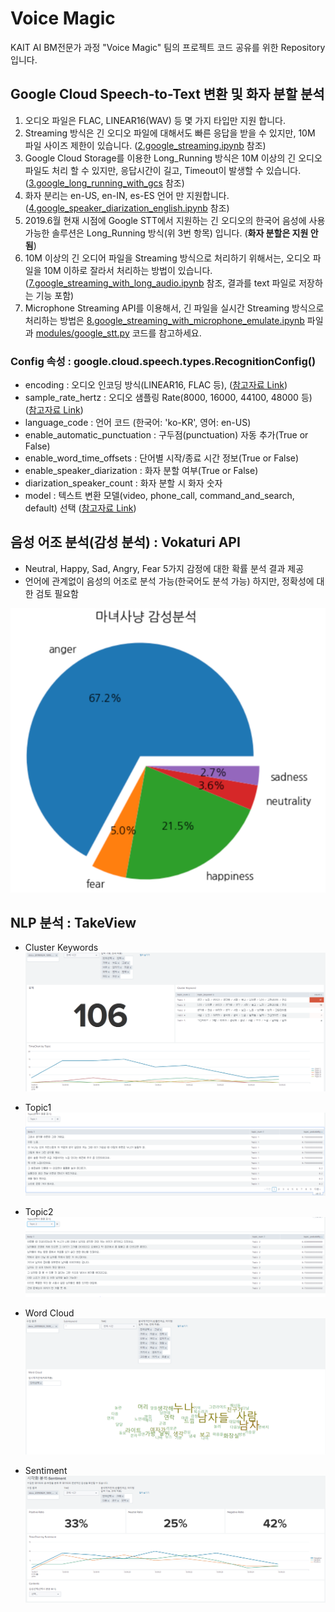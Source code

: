 # Voice Magic

KAIT AI BM전문가 과정 "Voice Magic" 팀의 프로젝트 코드 공유를 위한 Repository 입니다.

## Google Cloud Speech-to-Text 변환 및 화자 분할 분석

1. 오디오 파일은 FLAC, LINEAR16(WAV) 등 몇 가지 타입만 지원 합니다.
2. Streaming 방식은 긴 오디오 파일에 대해서도 빠른 응답을 받을 수 있지만, 10M 파일 사이즈 제한이 있습니다. ([2.google_streaming.ipynb](2.google_streaming.ipynb) 참조)
3. Google Cloud Storage를 이용한 Long_Running 방식은 10M 이상의 긴 오디오 파일도 처리 할 수 있지만, 응답시간이 길고, Timeout이 발생할 수 있습니다. ([3.google_long_running_with_gcs](3.google_long_running_with_gcs) 참조)
4. 화자 분리는 en-US, en-IN, es-ES 언어 만 지원합니다. ([4.google_speaker_diarization_english.ipynb](4.google_speaker_diarization_english.ipynb) 참조)
5. 2019.6월 현재 시점에 Google STT에서 지원하는 긴 오디오의 한국어 음성에 사용 가능한 솔루션은 Long_Running 방식(위 3번 항목) 입니다. (**화자 분할은 지원 안됨**)
6. 10M 이상의 긴 오디어 파일을 Streaming 방식으로 처리하기 위해서는, 오디오 파일을 10M 이하로 잘라서 처리하는 방법이 있습니다. ([7.google_streaming_with_long_audio.ipynb](7.google_streaming_with_long_audio.ipynb) 참조, 결과를 text 파일로 저장하는 기능 포함)
7. Microphone Streaming API를 이용해서, 긴 파일을 실시간 Streaming 방식으로 처리하는 방법은 [8.google_streaming_with_microphone_emulate.ipynb](8.google_streaming_with_microphone_emulate.ipynb) 파일과 [modules/google_stt.py](modules/google_stt.py) 코드를 참고하세요.

### Config 속성 : google.cloud.speech.types.RecognitionConfig()

- encoding : 오디오 인코딩 방식(LINEAR16, FLAC 등), ([참고자료 Link](https://cloud.google.com/speech-to-text/docs/encoding?hl=ko))
- sample_rate_hertz : 오디오 샘플링 Rate(8000, 16000, 44100, 48000 등) ([참고자료 Link](https://ko.wikipedia.org/wiki/샘플링_레이트))
- language_code : 언어 코드 (한국어: 'ko-KR', 영어: en-US)
- enable_automatic_punctuation : 구두점(punctuation) 자동 추가(True or False)
- enable_word_time_offsets : 단어별 시작/종료 시간 정보(True or False)
- enable_speaker_diarization : 화자 분할 여부(True or False)
- diarization_speaker_count : 화자 분할 시 화자 숫자
- model : 텍스트 변환 모델(video, phone_call, command_and_search, default) 선택 ([참고자료 Link](https://cloud.google.com/speech-to-text/docs/transcription-model))

## 음성 어조 분석(감성 분석) : Vokaturi API

- Neutral, Happy, Sad, Angry, Fear 5가지 감정에 대한 확률 분석 결과 제공
- 언어에 관계없이 음성의 어조로 분석 가능(한국어도 분석 가능) 하지만, 정확성에 대한 검토 필요함

![마녀사냥_감성분석.png](./img/마녀사냥_감성분석.png)

## NLP 분석 : TakeView

- Cluster Keywords
![cluster_keyword.png](./img/cluster_keyword_2.png)

- Topic1
![topic1.png](./img/topic1_2.png)

- Topic2
![topic2.png](./img/topic2_2.png)

- Word Cloud
![word_cloud.png](./img/word_cloud_2.png)

- Sentiment
![key_paragraph.png](./img/sentiment.png)
